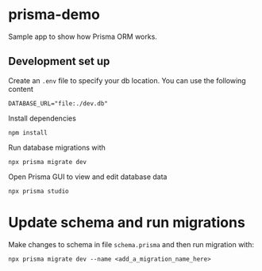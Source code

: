 # prisma-demo
Sample app to show how Prisma ORM works.

## Development set up
Create an `.env` file to specify your db location. You can use the following content
```
DATABASE_URL="file:./dev.db"
```
Install dependencies
```
npm install
```
Run database migrations with
```
npx prisma migrate dev
```

Open Prisma GUI to view and edit database data
```
npx prisma studio
```

# Update schema and run migrations
Make changes to schema in file `schema.prisma` and then run migration with:
```
npx prisma migrate dev --name <add_a_migration_name_here>
```